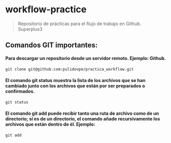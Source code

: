 # workflow-practice
> Repositorio de prácticas para el flujo de trabajo en Github. Superplus3

## Comandos GIT importantes:

#### Para descargar un repositorio desde un servidor remoto. Ejemplo: Github.
```Shell
git clone git@github.com:pulidovpe/practica_workflow.git
```

#### El comando git status muestra la lista de los archivos que se han cambiado junto con los archivos que están por ser preparados o confirmados. 
```Shell
git status
```
#### El comando git add puede recibir tanto una ruta de archivo como de un directorio; si es de un directorio, el comando añade recursivamente los archivos que están dentro de él. Ejemplo: 
```Shell
git add
```